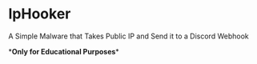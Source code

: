 # IpHooker
A Simple Malware that Takes Public IP and Send it to a Discord Webhook

\***Only for Educational Purposes**\*
